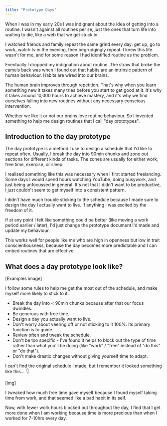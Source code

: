```yaml
---
title: "Prototype Days"
---
```

When I was in my early 20s I was indignant about the idea of getting into a routine. I wasn't against all routines per se, just the ones that turn life into waiting to die, like a web that we get stuck in.

I watched friends and family repeat the same grind every day: get up, go to work, watch tv in the evening, then begrudgingly repeat. I knew this life wasn't for me, and for some reason I had identified routine as the problem.

Eventually I dropped my indignation about routine. The straw that broke the camels back was when I found out that habits are an intrinsic pattern of human behaviour. Habits are wired into our brains.

The human brain improves through repetition. That's why when you learn something new it takes many tries before you start to get good at it. It's why it takes around 10,000 hours to achieve mastery, and it's why we find ourselves falling into new routines without any necessary conscious intervention.

Whether we like it or not our brains love routine behaviour. So I invented something to help me design routines that I call "day prototypes".

## Introduction to the day prototype
The day prototype is a method I use to design a schedule that I'd like to repeat often. Usually, I break the day into 90min chunks and zone out sections for different kinds of tasks. The zones are usually for either work, free time, exercise, or sleep.

I realised something like this was necessary when I first started freelancing. Some days I would spend hours watching YouTube, doing busywork, and just being unfocussed in general. It's not that I didn't want to be productive, I just couldn't seem to get myself into a consistent pattern.

I didn't have much trouble sticking to the schedule because I made sure to design the day I actually want to live. If anything I was excited by the freedom of it.

If at any point I felt like something could be better (like moving a work period earlier / later), I'd just change the prototype document I'd made and update my behaviour.

This works well for people like me who are high in openness but low in trait conscientiousness, because the day becomes more predictable and I can embed routines that are effective.

## What does a day prototype look like?

[Examples image]

I follow some rules to help me get the most out of the schedule, and make myself more likely to stick to it:

- Break the day into < 90min chunks because after that our focus dwindles.
- Be generous with free time.
- Design a day you actually want to live.
- Don't worry about veering off or not sticking to it 100%. Its primary function is to guide.
- Review often and tweak the schedule.  
- Don't be too specific - I've found it helps to block out the type of time rather than what you'll be doing (like "work" / "free" instead of "do this" or "do that").
- Don't make drastic changes without giving yourself time to adapt.

I can't find the original schedule I made, but I remember it looked something like this... 👇

[img]

I tweaked how much free time gave myself because I found myself taking time from work, and that seemed like a bad habit in its self. 

Now, with fewer work hours blocked out throughout the day, I find that I get more done when I am working because time is more precious than when I worked for 7-10hrs every day.

